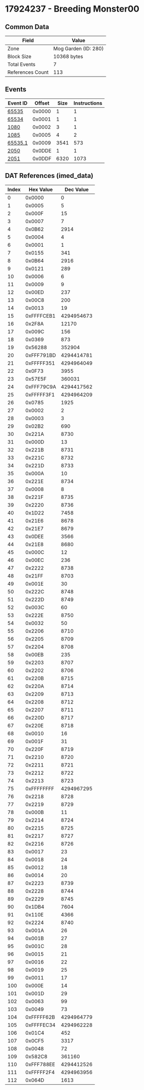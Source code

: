 # 17924237 - Breeding Monster00

## Common Data

| Field            | Value                |
|------------------|----------------------|
| Zone             | Mog Garden (ID: 280) |
| Block Size       | 10368 bytes          |
| Total Events     | 7                    |
| References Count | 113                  |

## Events

| Event ID                | Offset   |   Size |   Instructions |
|-------------------------|----------|--------|----------------|
| [65535](./65535.md)     | 0x0000   |      1 |              1 |
| [65534](./65534.md)     | 0x0001   |      1 |              1 |
| [1080](./1080.md)       | 0x0002   |      3 |              1 |
| [1085](./1085.md)       | 0x0005   |      4 |              2 |
| [65535.1](./65535.1.md) | 0x0009   |   3541 |            573 |
| [2050](./2050.md)       | 0x0DDE   |      1 |              1 |
| [2051](./2051.md)       | 0x0DDF   |   6320 |           1073 |

## DAT References (imed_data)

|   Index | Hex Value   |   Dec Value |
|---------|-------------|-------------|
|       0 | 0x0000      |           0 |
|       1 | 0x0005      |           5 |
|       2 | 0x000F      |          15 |
|       3 | 0x0007      |           7 |
|       4 | 0x0B62      |        2914 |
|       5 | 0x0004      |           4 |
|       6 | 0x0001      |           1 |
|       7 | 0x0155      |         341 |
|       8 | 0x0B64      |        2916 |
|       9 | 0x0121      |         289 |
|      10 | 0x0006      |           6 |
|      11 | 0x0009      |           9 |
|      12 | 0x00ED      |         237 |
|      13 | 0x00C8      |         200 |
|      14 | 0x0013      |          19 |
|      15 | 0xFFFFCEB1  |  4294954673 |
|      16 | 0x2F8A      |       12170 |
|      17 | 0x009C      |         156 |
|      18 | 0x0369      |         873 |
|      19 | 0x56288     |      352904 |
|      20 | 0xFFF791BD  |  4294414781 |
|      21 | 0xFFFFF351  |  4294964049 |
|      22 | 0x0F73      |        3955 |
|      23 | 0x57E5F     |      360031 |
|      24 | 0xFFF79C9A  |  4294417562 |
|      25 | 0xFFFFF3F1  |  4294964209 |
|      26 | 0x0785      |        1925 |
|      27 | 0x0002      |           2 |
|      28 | 0x0003      |           3 |
|      29 | 0x02B2      |         690 |
|      30 | 0x221A      |        8730 |
|      31 | 0x000D      |          13 |
|      32 | 0x221B      |        8731 |
|      33 | 0x221C      |        8732 |
|      34 | 0x221D      |        8733 |
|      35 | 0x000A      |          10 |
|      36 | 0x221E      |        8734 |
|      37 | 0x0008      |           8 |
|      38 | 0x221F      |        8735 |
|      39 | 0x2220      |        8736 |
|      40 | 0x1D22      |        7458 |
|      41 | 0x21E6      |        8678 |
|      42 | 0x21E7      |        8679 |
|      43 | 0x0DEE      |        3566 |
|      44 | 0x21E8      |        8680 |
|      45 | 0x000C      |          12 |
|      46 | 0x00EC      |         236 |
|      47 | 0x2222      |        8738 |
|      48 | 0x21FF      |        8703 |
|      49 | 0x001E      |          30 |
|      50 | 0x222C      |        8748 |
|      51 | 0x222D      |        8749 |
|      52 | 0x003C      |          60 |
|      53 | 0x222E      |        8750 |
|      54 | 0x0032      |          50 |
|      55 | 0x2206      |        8710 |
|      56 | 0x2205      |        8709 |
|      57 | 0x2204      |        8708 |
|      58 | 0x00EB      |         235 |
|      59 | 0x2203      |        8707 |
|      60 | 0x2202      |        8706 |
|      61 | 0x220B      |        8715 |
|      62 | 0x220A      |        8714 |
|      63 | 0x2209      |        8713 |
|      64 | 0x2208      |        8712 |
|      65 | 0x2207      |        8711 |
|      66 | 0x220D      |        8717 |
|      67 | 0x220E      |        8718 |
|      68 | 0x0010      |          16 |
|      69 | 0x001F      |          31 |
|      70 | 0x220F      |        8719 |
|      71 | 0x2210      |        8720 |
|      72 | 0x2211      |        8721 |
|      73 | 0x2212      |        8722 |
|      74 | 0x2213      |        8723 |
|      75 | 0xFFFFFFFF  |  4294967295 |
|      76 | 0x2218      |        8728 |
|      77 | 0x2219      |        8729 |
|      78 | 0x000B      |          11 |
|      79 | 0x2214      |        8724 |
|      80 | 0x2215      |        8725 |
|      81 | 0x2217      |        8727 |
|      82 | 0x2216      |        8726 |
|      83 | 0x0017      |          23 |
|      84 | 0x0018      |          24 |
|      85 | 0x0012      |          18 |
|      86 | 0x0014      |          20 |
|      87 | 0x2223      |        8739 |
|      88 | 0x2228      |        8744 |
|      89 | 0x2229      |        8745 |
|      90 | 0x1DB4      |        7604 |
|      91 | 0x110E      |        4366 |
|      92 | 0x2224      |        8740 |
|      93 | 0x001A      |          26 |
|      94 | 0x001B      |          27 |
|      95 | 0x001C      |          28 |
|      96 | 0x0015      |          21 |
|      97 | 0x0016      |          22 |
|      98 | 0x0019      |          25 |
|      99 | 0x0011      |          17 |
|     100 | 0x000E      |          14 |
|     101 | 0x001D      |          29 |
|     102 | 0x0063      |          99 |
|     103 | 0x0049      |          73 |
|     104 | 0xFFFFF62B  |  4294964779 |
|     105 | 0xFFFFEC34  |  4294962228 |
|     106 | 0x01C4      |         452 |
|     107 | 0x0CF5      |        3317 |
|     108 | 0x0048      |          72 |
|     109 | 0x582C8     |      361160 |
|     110 | 0xFFF788EE  |  4294412526 |
|     111 | 0xFFFFF2F4  |  4294963956 |
|     112 | 0x064D      |        1613 |
